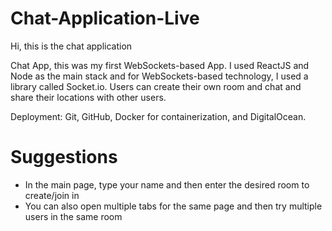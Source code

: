 <h1>Chat-Application-Live</h1>

Hi, this is the chat application

Chat App, this was my first WebSockets-based App. I used ReactJS and Node as the main stack and for WebSockets-based technology, I used a library called Socket.io. Users can create their own room and chat and share their locations with other users.

Deployment: Git, GitHub, Docker for containerization, and DigitalOcean.

<h1>Suggestions</h1>

<ul>
	<li>In the main page, type your name and then enter the desired room to create/join in</li>
	<li>You can also open multiple tabs for the same page and then try multiple users in the same room</li>
</ul>
